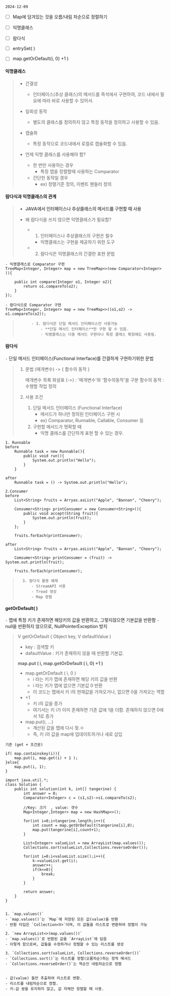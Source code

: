 `2024-12-09`

- [ ] Map에 담겨있는 것을 오름/내림 차순으로 정렬하기
- [ ] 익명클래스
- [ ] 람다식
- [ ] entrySet( )
- [ ] map.getOrDefault(i, 0) +1 )


#### 익명클래스 
>	- 간결성
>		- 인터페이스(추상 클래스)의 메서드를 즉석에서 구현하여, 코드 내에서 필요에 따라 바로 사용할 수 있어서.
>	- 일회성 동작
>		- 별도의 클래스를 정의하지 않고 특정 동작을 정의하고 사용할 수 있음.
>	- 캡슐화
>		- 특정 동작으로 코드내에서 로컬로 캡슐화할 수 있음.
>		
>	
>	- 언제 익명 클래스를 사용해야 함?
>		- 한 번만 사용하는 경우
>			- 특정 맵을 정렬할때 사용하는 Comparator
>		- 간단한 동작일 경우
>			- ex) 정렬기준 정의, 이벤트 핸들러 정의


#### 람다식과 익명클래스의 관계
>	- **JAVA에서 인터페이스나 추상클래스의 메서드를 구현할 때 사용**
>	
>	- 왜 람다식을 쓰지 않으면 익명클래스가 필요함?
>		- 1. 인터페이스나 추상클래스의 구현은 필수
>			- 익명클래스는 구현을 제공하기 위한 도구
>		- 2. 람다식은 익명클래스의 간결한 표현 문법

```
- 익명클래스로 Comparator 구현
TreeMap<Integer, Integer> map = new TreeMap<>(new Comparator<Integer>(){
	
	public int compare(Integer o1, Integer o2){
		return o1.compareTo(o2);
	}
});

- 람다식으로 Comparator 구현
TreeMap<Integer, Integer> map = new TreeMap<>((o1,o2) -> o1.compareTo(o2));
```

>			- 3. 람다식은 단일 메서드 인터페이스만 사용가능
>				- **단일 메서드 인터페이스**만 구현 할 수 있음.
>				- 익명클래스는 다중 메서드 구현이나 특정 클래스 확장에도 사용됨.



#### 람다식
`-` 단일 메서드 인터페이스(Functional Interface)를 간결하게 구현하기위한 문법

>	1. 문법
>		(매개변수) -> { 함수의 동작 }
>
>		매개변수 목록
>		화살표 (->)  : '매개변수'와 '함수의동작'을 구분
>		함수의 동작 : 수행할 작업 정의 
>		
>	2. 사용 조건
>		1. 단일 메서드 인터페이스 (Functional Interface)
>			- 메서드가 하나만 정의된 인터페이스 구현 시
>			- ex) Comparator, Runnable, Callable, Consumer 등
>		2. 구현할 메서드가 명확할 때
>			- 익명 클래스를 간단하게 표현 할 수 있는 경우.
>	

```
1. Runnable
before
	Runnable task = new Runnable(){
		public void run(){
			System.out.println("Hello");
		}
	}
	
after
	Runnable task = () -> System.out.println("Hello");

2.Consumer
before
	List<String> fruits = Arryas.asList("Apple", "Bannan", "Cheery");
	
	Consumer<String> printConsumer = new Consumer<String>(){
		public void accept(String fruit){
			System.out.println(fruit);
		}
	};
	
	fruits.forEach(printConsumer);

after
	List<String> fruits = Arryas.asList("Apple", "Bannan", "Cheery");
	
	Comsumer<String> printConsumer = (fruit) -> System.out.println(fruit);
	
	fruits.forEach(printConsumer);
```

>		3. 람다식 활용 예제
>			- StreamAPI 사용
>			- Tread 생성
>			- Map 정렬



#### getOrDefault( )
`-` 맵에 특정 키가 존재하면 해당키의 값을 반환하고, 그렇지않으면 기본값을 반환함
`-` null을 반환하지 않으므로, NullPointerException 방지

>	V getOrDefault ( Object key, V defaultValue )
>	- key : 검색할 키
>	- dafaultValue : 키가 존재하지 않을 때 반환할 기본값.
>
> 	 **map.put ( i, map.getOrDefault ( i, 0)  +1 )**
> 	 - map.getOrDefault ( i, 0 )
> 		 - i 라는 키가 맵에 존재하면 해당 키의 값을 반환
> 		 - i 라는 키가 맵에 없으면 기본값 0 반환
> 		 - 이 코드는 맵에서 키 i의 현재값을 가져오거나, 없으면 0을 가져오는 역할
> 	- +1
> 		- 키 i의 값을 증가
> 		- 여기서는 키 i가 이미 존재하면 기존 값에 1을 더함. 존재하지 않으면 0에서 1로 증가
> 	- map.put(i, ...)
> 		- 계산된 값을 맵에 다시 젖.ㅇ
> 		- 즉, 키 i의 값을 map에 업데이트하거나 새로 삽입

```
기존 (get + 조건문)

if( map.containskey(i)){
	map.put(i, map.get(i) + 1 );
}else{
	map.put(i, 1);
}
```





```
import java.util.*;
class Solution {
	public int solution(int k, int[] tangerine) {
		int answer = 0;        
		Comparator<Integer> c = (s1,s2)->s1.compareTo(s2);
		
		//Key: 크기  , value: 갯수
		Map<Integer,Integer> map = new HashMap<>();
				
		for(int i=0;i<tangerine.length;i++){
			int count = map.getOrDefault(tangerine[i],0);
			map.put(tangerine[i],count+1);
		}
				
		List<Integer> valueList = new ArrayList(map.values());
		Collections.sort(valueList,Collections.reverseOrder());
				
		for(int i=0;i<valueList.size();i++){
			k-=valueList.get(i);
			answer++;
			if(k<=0){
				break;
			}
		}
				
		return answer;
	}
}


1. `map.values()`
- `map.values()`는 `Map`에 저장된 모든 값(value)을 반환
- 반환 타입은 `Collection<V>`이며, 이 값들을 리스트로 변환하여 정렬이 가능

2. `new ArrayList<>(map.values())`
- `map.values()`로 반환된 값을 `ArrayList`에 담음
- 이렇게 함으로써, 값들을 수정하거나 정렬할 수 있는 리스트를 생성

3. `Collections.sort(valueList, Collections.reverseOrder())`
- `Collections.sort()`는 리스트를 정렬(오름차순)하는 정적 메서드
- `Collections.reverseOrder()`는 역순인 내림차순으로 정렬


- 값(value) 들만 추출하여 리스트로 변환.
- 리스트를 내림차순으로 정렬.
- 키-값 쌍을 유지하지 않고, 값 자체만 정렬할 때 사용.
```